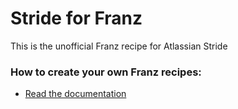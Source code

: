 # Stride for Franz
This is the unofficial Franz recipe for Atlassian Stride

### How to create your own Franz recipes:
* [Read the documentation](https://github.com/meetfranz/plugins)
